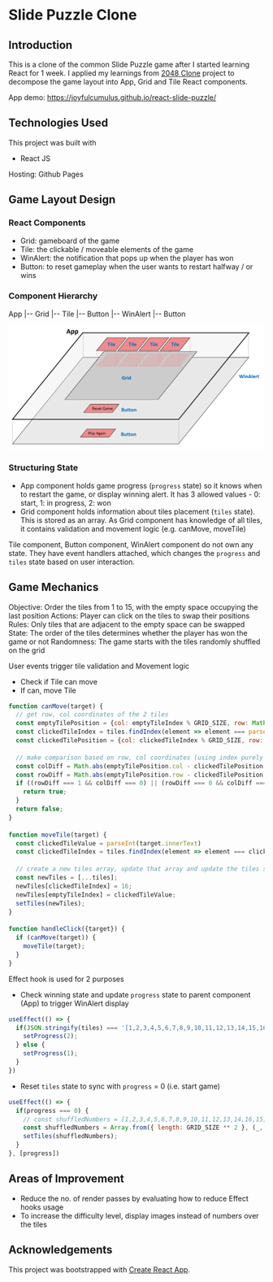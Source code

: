 # Slide Puzzle Clone

## Introduction
This is a clone of the common Slide Puzzle game after I started learning React for 1 week. I applied my learnings from [2048 Clone](https://github.com/joyfulcumulus/2048-clone) project to decompose the game layout into App, Grid and Tile React components.

App demo: https://joyfulcumulus.github.io/react-slide-puzzle/

## Technologies Used
This project was built with
* React JS

Hosting: Github Pages

## Game Layout Design
### React Components
* Grid: gameboard of the game
* Tile: the clickable / moveable elements of the game
* WinAlert: the notification that pops up when the player has won
* Button: to reset gameplay when the user wants to restart halfway / or wins

### Component Hierarchy
App
|-- Grid
    |-- Tile
|-- Button
|-- WinAlert
    |-- Button

![diagram of react components](/public/slide-puzzle-components.png)

### Structuring State
* App component holds game progress (`progress` state) so it knows when to restart the game, or display winning alert. It has 3 allowed values - 0: start, 1: in progress, 2: won
* Grid component holds information about tiles placement (`tiles` state). This is stored as an array. As Grid component has knowledge of all tiles, it contains validation and movement logic (e.g. canMove, moveTile)

Tile component, Button component, WinAlert component do not own any state. They have event handlers attached, which changes the `progress` and `tiles` state based on user interaction.

## Game Mechanics
Objective: Order the tiles from 1 to 15, with the empty space occupying the last position
Actions: Player can click on the tiles to swap their positions
Rules: Only tiles that are adjacent to the empty space can be swapped
State: The order of the tiles determines whether the player has won the game or not
Randomness: The game starts with the tiles randomly shuffled on the grid

User events trigger tile validation and Movement logic
* Check if Tile can move
* If can, move Tile

```javascript
function canMove(target) {
  // get row, col coordinates of the 2 tiles
  const emptyTilePosition = {col: emptyTileIndex % GRID_SIZE, row: Math.floor(emptyTileIndex / GRID_SIZE)}
  const clickedTileIndex = tiles.findIndex(element => element === parseInt(target.innerText))
  const clickedTilePosition = {col: clickedTileIndex % GRID_SIZE, row: Math.floor(clickedTileIndex / GRID_SIZE)}

  // make comparison based on row, col coordinates (using index purely has bugs)
  const colDiff = Math.abs(emptyTilePosition.col - clickedTilePosition.col);
  const rowDiff = Math.abs(emptyTilePosition.row - clickedTilePosition.row);
  if ((rowDiff === 1 && colDiff === 0) || (rowDiff === 0 && colDiff === 1)) {
    return true;
  }
  return false;
}

function moveTile(target) {
  const clickedTileValue = parseInt(target.innerText)
  const clickedTileIndex = tiles.findIndex(element => element === clickedTileValue)

  // create a new tiles array, update that array and update the tiles state
  const newTiles = [...tiles];
  newTiles[clickedTileIndex] = 16;
  newTiles[emptyTileIndex] = clickedTileValue;
  setTiles(newTiles);
}

function handleClick({target}) {
  if (canMove(target)) {
    moveTile(target);
  }
}
```

Effect hook is used for 2 purposes
* Check winning state and update `progress` state to parent component (App) to trigger WinAlert display

```javascript
useEffect(() => {
  if(JSON.stringify(tiles) === '[1,2,3,4,5,6,7,8,9,10,11,12,13,14,15,16]') {
    setProgress(2);
  } else {
    setProgress(1);
  }
})
```

* Reset `tiles` state to sync with `progress` = 0 (i.e. start game)

```javascript
useEffect(() => {
  if(progress === 0) {
    // const shuffledNumbers = [1,2,3,4,5,6,7,8,9,10,11,12,13,14,16,15]
    const shuffledNumbers = Array.from({ length: GRID_SIZE ** 2 }, (_, index) => index + 1).sort(() => Math.random() - 0.5);
    setTiles(shuffledNumbers);
  }
}, [progress])
```

## Areas of Improvement
* Reduce the no. of render passes by evaluating how to reduce Effect hooks usage
* To increase the difficulty level, display images instead of numbers over the tiles

## Acknowledgements
This project was bootstrapped with [Create React App](https://github.com/facebook/create-react-app).
